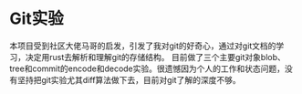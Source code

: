 # Git实验
本项目受到社区大佬马哥的启发，引发了我对git的好奇心，通过对git文档的学习，决定用rust去解析和理解git的存储结构。
目前做了三个主要git对象blob、tree和commit的encode和decode实验。很遗憾因为个人的工作和状态问题，没有坚持把git实验尤其diff算法做下去，目前对git了解的深度不够。

